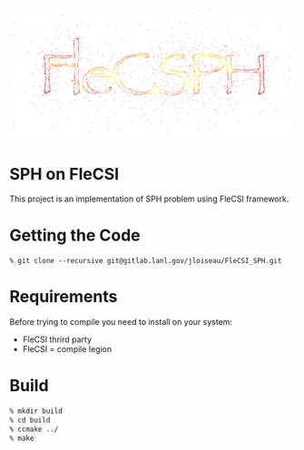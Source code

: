 ![logo](doc/flecsph_logo_bg.png)

# SPH on FleCSI 

This project is an implementation of SPH problem using FleCSI framework.

# Getting the Code 

    % git clone --recursive git@gitlab.lanl.gov/jloiseau/FleCSI_SPH.git

# Requirements

Before trying to compile you need to install on your system: 

- FleCSI thrird party
- FleCSI = compile legion

# Build 

    % mkdir build
    % cd build 
    % ccmake ../ 
    % make 

